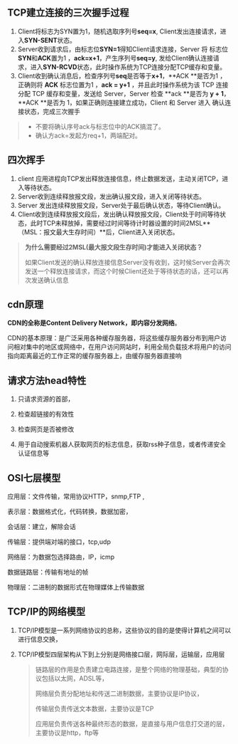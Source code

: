 ## TCP建立连接的三次握手过程

1. Client将标志为SYN置为1，随机选取序列号**seq=x**, Client发出连接请求，进入**SYN-SENT**状态。
2. Server收到请求后，由标志位**SYN=1**得知Client请求连接，Server 将 标志位**SYN**和**ACK**置为1 ，**ack=x+1**，产生序列号**seq=y**, 发给Client确认连接请求，进入**SYN-RCVD**状态，此时操作系统为TCP连接分配TCP缓存和变量。
3. Client收到确认消息后，检查序列号**seq**是否等于**x+1**，**ACK **是否为1 ，正确则将 **ACK** 标志位置为1 ，**ack = y+1** ，并且此时操作系统为该 TCP 连接分配 TCP 缓存和变量，发送给 Server，Server 检查 **ack **是否为 **y + 1**，**ACK **是否为 1，如果正确则连接建立成功，Client 和 Server 进入 确认连接状态，完成三次握手

> - 不要将确认序号ack与标志位中的ACK搞混了。
> - 确认方ack=发起方req+1，两端配对。

## 四次挥手

1. client 应用进程向TCP发出释放连接信息，终止数据发送，主动关闭TCP，进入等待状态。
2. Server收到连续释放报文段，发出确认报文段，进入关闭等待状态。
3. Server 发出连续释放报文段，Server处于最后确认状态，等待Client确认。
4. Client收到连续释放报文段后，发出确认释放报文段，Client处于时间等待状态，此时TCP未释放掉，需要经过时间等待计时器设置的时间2MSL**（MSL：报文最大生存时间）**后，Client进入关闭状态。

> **为什么需要经过2MSL(最大报文段生存时间)才能进入关闭状态？**
>
> 如果Client发送的确认释放连接信息Server没有收到，这时候Server会再次发送一个释放连接请求，而这个时候Client还处于等待状态的话，还可以再次发送确认信息

##  cdn原理

**CDN的全称是Content Delivery Network，即内容分发网络**。

CDN的基本原理：是广泛采用各种缓存服务器，将这些缓存服务器分布到用户访问相对集中的地区或网络中，在用户访问网站时，利用全局负载技术将用户的访问指向距离最近的工作正常的缓存服务器上，由缓存服务器直接响

## 请求方法head特性

1. 只请求资源的首部，

2. 检查超链接的有效性

3. 检查网页是否被修改

4. 用于自动搜索机器人获取网页的标志信息，获取rss种子信息，或者传递安全认证信息等

## OSI七层模型

应用层：文件传输，常用协议HTTP，snmp,FTP ,

表示层：数据格式化，代码转换，数据加密，

会话层：建立，解除会话

传输层：提供端对端的接口，tcp,udp

网络层：为数据包选择路由，IP，icmp

数据链路层：传输有地址的帧

物理层：二进制的数据形式在物理媒体上传输数据

## TCP/IP的网络模型

1. TCP/IP模型是一系列网络协议的总称，这些协议的目的是使得计算机之间可以进行信息交换，

2. TCP/IP模型四层架构从下到上分别是网络接口层，网际层，运输层，应用层

   > 链路层的作用是负责建立电路连接，是整个网络的物理基础，典型的协议包括以太网，ADSL等，
   >
   > 网络层负责分配地址和传送二进制数据，主要协议是IP协议，
   >
   > 传输层负责传送文本数据，主要协议是TCP
   >
   > 应用层负责传送各种最终形态的数据，是直接与用户信息打交道的层，主要协议是http，ftp等

